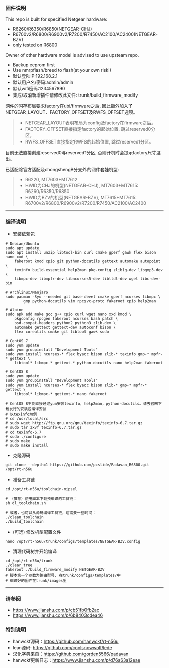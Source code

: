 ### 固件说明 ###
This repo is built for specified Netgear hardware:
* R6260/R6350/R6850(NETGEAR-CHJ)
* R6700v2/R6800/R6900v2/R7200/R7450/AC2100/AC2400(NETGEAR-BZV)
* only tested on R6800

Owner of other hardware model is advised to use upsteam repo.
* Backup eeprom first
* Use nmrpflash/breed to flash(at your own risk!)
* 默认登陆IP:192.168.2.1 
* 默认用户名/密码:admin/admin
* 默认wifi密码:1234567890
* 集成/取消新增插件请修改此文件: trunk/build_firmware_modify

网件的闪存布局要求factory在ubi/firmware之后, 因此额外加入了NETGEAR_LAYOUT、FACTORY_OFFSET及RWFS_OFFSET选项。
>- NETGEAR_LAYOUT表明布局为config及factory在firmware之后。
>- FACTORY_OFFSET直接指定factory的起始位置, 跳过reserved0分区。
>- RWFS_OFFSET直接指定RWFS的起始位置, 跳过reserved1分区。

目前无法直接创建reserved0与reserved1分区, 否则开机时会提示factory尺寸溢出。

已适配除官方适配及chongshengB分支外的网件套娃机型: 
>- R6220, MT7603+MT7612
>- HWID为CHJ的机型(NETGEAR-CHJ), MT7603+MT7615: R6260/R6350/R6850
>- HWID为BZV的机型(NETGEAR-BZV), MT7615+MT7615: R6700v2/R6800/R6900v2/R7200/R7450/AC2100/AC2400


***

### 编译说明 ###

* 安装依赖包

```shell
# Debian/Ubuntu
sudo apt update
sudo apt install unzip libtool-bin curl cmake gperf gawk flex bison nano xxd \
	fakeroot kmod cpio git python-docutils gettext automake autopoint \
	texinfo build-essential help2man pkg-config zlib1g-dev libgmp3-dev \
	libmpc-dev libmpfr-dev libncurses5-dev libltdl-dev wget libc-dev-bin

# Archlinux/Manjaro
sudo pacman -Syu --needed git base-devel cmake gperf ncurses libmpc \
        gmp python-docutils vim rpcsvc-proto fakeroot cpio help2man

# Alpine
sudo apk add make gcc g++ cpio curl wget nano xxd kmod \
	pkgconfig rpcgen fakeroot ncurses bash patch \
	bsd-compat-headers python2 python3 zlib-dev \
	automake gettext gettext-dev autoconf bison \
	flex coreutils cmake git libtool gawk sudo

# CentOS 7
sudo yum update
sudo yum groupinstall "Development Tools"
sudo yum install ncurses-* flex byacc bison zlib-* texinfo gmp-* mpfr-* gettext \
	libtool* libmpc-* gettext-* python-docutils nano help2man fakeroot

# CentOS 8
sudo yum update
sudo yum groupinstall "Development Tools"
sudo yum install ncurses-* flex byacc bison zlib-* gmp-* mpfr-* gettext \
	libtool* libmpc-* gettext-* nano fakeroot

# CentOS 8不能直接通过yum安装texinfo，help2man，python-docutils。请去官网下载发行的安装包编译安装
# 以texinfo为例
# cd /usr/local/src
# sudo wget http://ftp.gnu.org/gnu/texinfo/texinfo-6.7.tar.gz
# sudo tar zxvf texinfo-6.7.tar.gz
# cd texinfo-6.7
# sudo ./configure
# sudo make
# sudo make install

```

* 克隆源码

```shell
git clone --depth=1 https://github.com/pcslide/Padavan_R6800.git /opt/rt-n56u
```

* 准备工具链

```shell
cd /opt/rt-n56u/toolchain-mipsel

# （推荐）使用脚本下载预编译的工具链：
sh dl_toolchain.sh

# 或者，也可以从源码编译工具链，这需要一些时间：
./clean_toolchain
./build_toolchain

```

* (可选) 修改机型配置文件

```shell
nano /opt/rt-n56u/trunk/configs/templates/NETGEAR-BZV.config
```

* 清理代码树并开始编译

```shell
cd /opt/rt-n56u/trunk
./clear_tree
fakeroot ./build_firmware_modify NETGEAR-BZV
# 脚本第一个参数为路由型号, 在trunk/configs/templates/中
# 编译好的固件在trunk/images里
```

***

### 请参阅 ###
- https://www.jianshu.com/p/cb51fb0fb2ac
- https://www.jianshu.com/p/6b8403cdea46

### 特别说明 ###
* hanwckf源码：https://github.com/hanwckf/rt-n56u
* lean源码: https://github.com/coolsnowwolf/lede
* 汉化字典来自：https://github.com/gorden5566/padavan
* hanwckf更新日志：https://www.jianshu.com/p/d76a63a12eae

